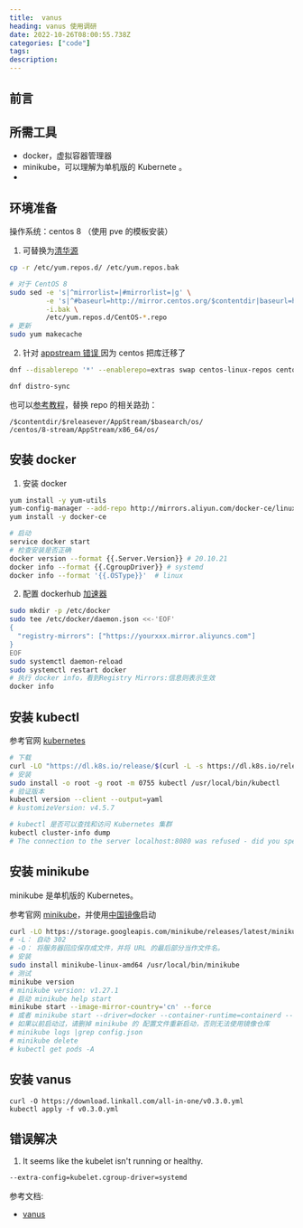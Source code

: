 ```yaml
---
title:  vanus
heading: vanus 使用调研
date: 2022-10-26T08:00:55.738Z
categories: ["code"]
tags: 
description: 
---
```


## 前言


##  所需工具
- docker，虚拟容器管理器
- minikube，可以理解为单机版的 Kubernete 。
- 



## 环境准备
操作系统：centos 8 （使用 pve 的模板安装）

1. 可替换为[清华源](https://mirrors.tuna.tsinghua.edu.cn/help/centos/)
```bash
cp -r /etc/yum.repos.d/ /etc/yum.repos.bak

# 对于 CentOS 8
sudo sed -e 's|^mirrorlist=|#mirrorlist=|g' \
         -e 's|^#baseurl=http://mirror.centos.org/$contentdir|baseurl=https://mirrors.tuna.tsinghua.edu.cn/centos|g' \
         -i.bak \
         /etc/yum.repos.d/CentOS-*.repo
# 更新
sudo yum makecache
```

2. 针对 [appstream 错误 ](https://cloud.tencent.com/developer/article/1988392)
因为 centos 把库迁移了
```bash
dnf --disablerepo '*' --enablerepo=extras swap centos-linux-repos centos-stream-repos

dnf distro-sync
```

也可以[参考教程]( https://blog.csdn.net/jiangxo/article/details/123246144)，替换 repo 的相关路劲：
```
/$contentdir/$releasever/AppStream/$basearch/os/
/centos/8-stream/AppStream/x86_64/os/
```


## 安装 docker
1. 安装 docker
```bash
yum install -y yum-utils
yum-config-manager --add-repo http://mirrors.aliyun.com/docker-ce/linux/centos/docker-ce.repo
yum install -y docker-ce

# 启动
service docker start
# 检查安装是否正确
docker version --format {{.Server.Version}} # 20.10.21
docker info --format {{.CgroupDriver}} # systemd
docker info --format '{{.OSType}}'  # linux
```
2. 配置 dockerhub [加速器](https://developer.aliyun.com/article/29941)
```bash
sudo mkdir -p /etc/docker
sudo tee /etc/docker/daemon.json <<-'EOF'
{
  "registry-mirrors": ["https://yourxxx.mirror.aliyuncs.com"]
}
EOF
sudo systemctl daemon-reload
sudo systemctl restart docker
# 执行 docker info，看到Registry Mirrors:信息则表示生效
docker info
```


## 安装 kubectl

参考官网 [kubernetes](https://kubernetes.io/docs/tasks/tools/install-kubectl-linux/) 

```bash
# 下载
curl -LO "https://dl.k8s.io/release/$(curl -L -s https://dl.k8s.io/release/stable.txt)/bin/linux/amd64/kubectl"
# 安装
sudo install -o root -g root -m 0755 kubectl /usr/local/bin/kubectl
# 验证版本
kubectl version --client --output=yaml
# kustomizeVersion: v4.5.7

# kubectl 是否可以查找和访问 Kubernetes 集群
kubectl cluster-info dump
# The connection to the server localhost:8080 was refused - did you specify the right host or port?
```


## 安装 minikube
minikube 是单机版的 Kubernetes。

参考官网 [minikube](https://minikube.sigs.k8s.io/docs/start/)，并使用[中国镜像](https://developer.aliyun.com/article/221687)启动
```bash
curl -LO https://storage.googleapis.com/minikube/releases/latest/minikube-linux-amd64
# -L： 自动 302
# -O： 将服务器回应保存成文件，并将 URL 的最后部分当作文件名。
# 安装
sudo install minikube-linux-amd64 /usr/local/bin/minikube
# 测试
minikube version
# minikube version: v1.27.1
# 启动 minikube help start
minikube start --image-mirror-country='cn' --force
# 或者 minikube start --driver=docker --container-runtime=containerd --image-mirror-country=cn --force
# 如果以前启动过，请删掉 minikube 的 配置文件重新启动，否则无法使用镜像仓库
# minikube logs |grep config.json
# minikube delete 
# kubectl get pods -A
```


## 安装 vanus

```
curl -O https://download.linkall.com/all-in-one/v0.3.0.yml
kubectl apply -f v0.3.0.yml
```

## 错误解决

1. It seems like the kubelet isn't running or healthy.
```bash
--extra-config=kubelet.cgroup-driver=systemd 
```



参考文档: 
- [vanus](https://docs.linkall.com/introduction/what-is-vanus)